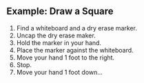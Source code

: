 ## Example: Draw a Square

  1. Find a whiteboard and a dry erase marker.
  2. Uncap the dry erase maker.
  3. Hold the marker in your hand.
  4. Place the marker against the whiteboard.
  5. Move your hand 1 foot to the right.
  6. Stop.
  7. Move your hand 1 foot down...